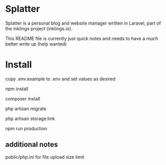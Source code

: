 # Splatter

Splatter is a personal blog and website manager written in Laravel, part of the inklings project (inklings.io).


This README file is currently just quick notes and needs to have a much better write up (help wanted)

# Install

copy .env.example to .env and set values as desired

npm install

composer install

php artisan migrate

php artisan storage:link

npm run production


## additional notes

public/php.ini for file upload size limit

